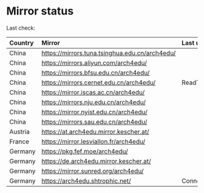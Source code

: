 <script src="./time.js"></script>
# Mirror status
Last check: <script type="text/javascript">localize(1753468728.324081);</script>

|Country|Mirror|Last update|
|:------|:-----|:----------|
|China|https://mirrors.tuna.tsinghua.edu.cn/arch4edu/|<script type="text/javascript">localize(1753426420);</script>|
|China|https://mirrors.aliyun.com/arch4edu/|<script type="text/javascript">localize(1753426420);</script>|
|China|https://mirrors.bfsu.edu.cn/arch4edu/|<script type="text/javascript">localize(1753426420);</script>|
|China|https://mirrors.cernet.edu.cn/arch4edu/|ReadTimeout|
|China|https://mirror.iscas.ac.cn/arch4edu/|<script type="text/javascript">localize(1753426420);</script>|
|China|https://mirrors.nju.edu.cn/arch4edu/|<script type="text/javascript">localize(1753383048);</script>|
|China|https://mirror.nyist.edu.cn/arch4edu/|<script type="text/javascript">localize(1753426420);</script>|
|China|https://mirrors.sau.edu.cn/arch4edu/|<script type="text/javascript">localize(1753340397);</script>|
|Austria|https://at.arch4edu.mirror.kescher.at/|<script type="text/javascript">localize(1753426420);</script>|
|France|https://mirror.lesviallon.fr/arch4edu/|<script type="text/javascript">localize(1753426420);</script>|
|Germany|https://pkg.fef.moe/arch4edu/|<script type="text/javascript">localize(1753426420);</script>|
|Germany|https://de.arch4edu.mirror.kescher.at/|<script type="text/javascript">localize(1753426420);</script>|
|Germany|https://mirror.sunred.org/arch4edu/|<script type="text/javascript">localize(1753426420);</script>|
|Germany|https://arch4edu.shtrophic.net/|ConnectionError|

<script src="./tablefilter/tablefilter.js"></script>
<script src="./table.js"></script>